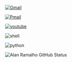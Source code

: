 [![Gmail](https://img.shields.io/badge/Gmail-D14836?style=for-the-badge&logo=gmail&logoColor=black)](https://gmail.com/ramalho.sit@gmail.com)

[![Pmail](https://img.shields.io/badge/ProtonMail-8B89CC?style=for-the-badge&logo=protonmail&logoColor=black)](https://protonmail.com/ramalho.sit@protonmail.com)

[![youtube](https://img.shields.io/badge/YouTube-FF0000?style=for-the-badge&logo=youtube&logoColor=black)](https://www.youtube.com/channel/UChgTPRdovCtAMKCTlann6qw)

![shell](https://img.shields.io/badge/Shell_Script-121011?style=for-the-badge&logo=gnu-bash&logoColor=white)

![python](https://img.shields.io/badge/Python-3776AB?style=for-the-badge&logo=python&logoColor=black)


![Alan Ramalho GitHub Status](https://github-readme-stats.vercel.app/api?username=raioramalho&show_icons=true&theme=dark)

